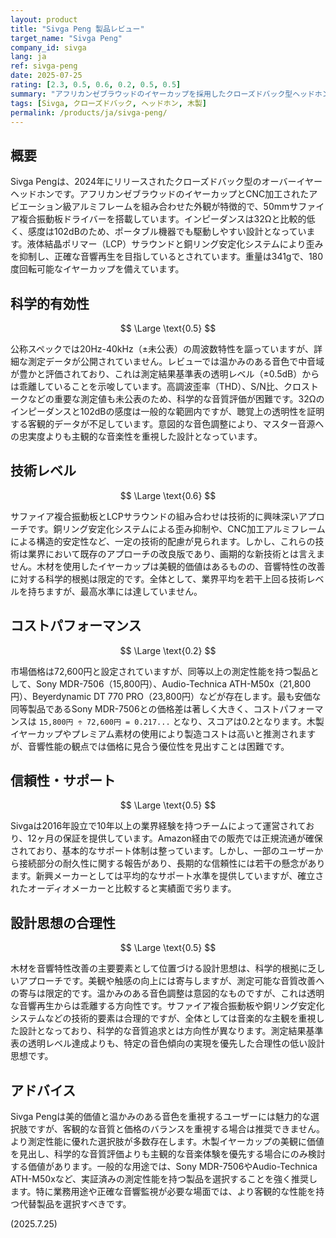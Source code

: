 ```yaml
---
layout: product
title: "Sivga Peng 製品レビュー"
target_name: "Sivga Peng"
company_id: sivga
lang: ja
ref: sivga-peng
date: 2025-07-25
rating: [2.3, 0.5, 0.6, 0.2, 0.5, 0.5]
summary: "アフリカンゼブラウッドのイヤーカップを採用したクローズドバック型ヘッドホンで、50mmサファイア複合振動板ドライバーを搭載。温かみのあるサウンドシグネチャーを持つが、同等性能の製品と比較してコストパフォーマンスは低い。"
tags: [Sivga, クローズドバック, ヘッドホン, 木製]
permalink: /products/ja/sivga-peng/
---
```

## 概要

Sivga Pengは、2024年にリリースされたクローズドバック型のオーバーイヤーヘッドホンです。アフリカンゼブラウッドのイヤーカップとCNC加工されたアビエーション級アルミフレームを組み合わせた外観が特徴的で、50mmサファイア複合振動板ドライバーを搭載しています。インピーダンスは32Ωと比較的低く、感度は102dBのため、ポータブル機器でも駆動しやすい設計となっています。液体結晶ポリマー（LCP）サラウンドと銅リング安定化システムにより歪みを抑制し、正確な音響再生を目指しているとされています。重量は341gで、180度回転可能なイヤーカップを備えています。

## 科学的有効性

$$ \Large \text{0.5} $$

公称スペックでは20Hz-40kHz（±未公表）の周波数特性を謳っていますが、詳細な測定データが公開されていません。レビューでは温かみのある音色で中音域が豊かと評価されており、これは測定結果基準表の透明レベル（±0.5dB）からは乖離していることを示唆しています。高調波歪率（THD）、S/N比、クロストークなどの重要な測定値も未公表のため、科学的な音質評価が困難です。32Ωのインピーダンスと102dBの感度は一般的な範囲内ですが、聴覚上の透明性を証明する客観的データが不足しています。意図的な音色調整により、マスター音源への忠実度よりも主観的な音楽性を重視した設計となっています。

## 技術レベル

$$ \Large \text{0.6} $$

サファイア複合振動板とLCPサラウンドの組み合わせは技術的に興味深いアプローチです。銅リング安定化システムによる歪み抑制や、CNC加工アルミフレームによる構造的安定性など、一定の技術的配慮が見られます。しかし、これらの技術は業界において既存のアプローチの改良版であり、画期的な新技術とは言えません。木材を使用したイヤーカップは美観的価値はあるものの、音響特性の改善に対する科学的根拠は限定的です。全体として、業界平均を若干上回る技術レベルを持ちますが、最高水準には達していません。

## コストパフォーマンス

$$ \Large \text{0.2} $$

市場価格は72,600円と設定されていますが、同等以上の測定性能を持つ製品として、Sony MDR-7506（15,800円）、Audio-Technica ATH-M50x（21,800円）、Beyerdynamic DT 770 PRO（23,800円）などが存在します。最も安価な同等製品であるSony MDR-7506との価格差は著しく大きく、コストパフォーマンスは `15,800円 ÷ 72,600円 = 0.217...` となり、スコアは0.2となります。木製イヤーカップやプレミアム素材の使用により製造コストは高いと推測されますが、音響性能の観点では価格に見合う優位性を見出すことは困難です。

## 信頼性・サポート

$$ \Large \text{0.5} $$

Sivgaは2016年設立で10年以上の業界経験を持つチームによって運営されており、12ヶ月の保証を提供しています。Amazon経由での販売では正規流通が確保されており、基本的なサポート体制は整っています。しかし、一部のユーザーから接続部分の耐久性に関する報告があり、長期的な信頼性には若干の懸念があります。新興メーカーとしては平均的なサポート水準を提供していますが、確立されたオーディオメーカーと比較すると実績面で劣ります。

## 設計思想の合理性

$$ \Large \text{0.5} $$

木材を音響特性改善の主要要素として位置づける設計思想は、科学的根拠に乏しいアプローチです。美観や触感の向上には寄与しますが、測定可能な音質改善への寄与は限定的です。温かみのある音色調整は意図的なものですが、これは透明な音響再生からは乖離する方向性です。サファイア複合振動板や銅リング安定化システムなどの技術的要素は合理的ですが、全体としては音楽的な主観を重視した設計となっており、科学的な音質追求とは方向性が異なります。測定結果基準表の透明レベル達成よりも、特定の音色傾向の実現を優先した合理性の低い設計思想です。

## アドバイス

Sivga Pengは美的価値と温かみのある音色を重視するユーザーには魅力的な選択肢ですが、客観的な音質と価格のバランスを重視する場合は推奨できません。より測定性能に優れた選択肢が多数存在します。木製イヤーカップの美観に価値を見出し、科学的な音質評価よりも主観的な音楽体験を優先する場合にのみ検討する価値があります。一般的な用途では、Sony MDR-7506やAudio-Technica ATH-M50xなど、実証済みの測定性能を持つ製品を選択することを強く推奨します。特に業務用途や正確な音響監視が必要な場面では、より客観的な性能を持つ代替製品を選択すべきです。

(2025.7.25)
